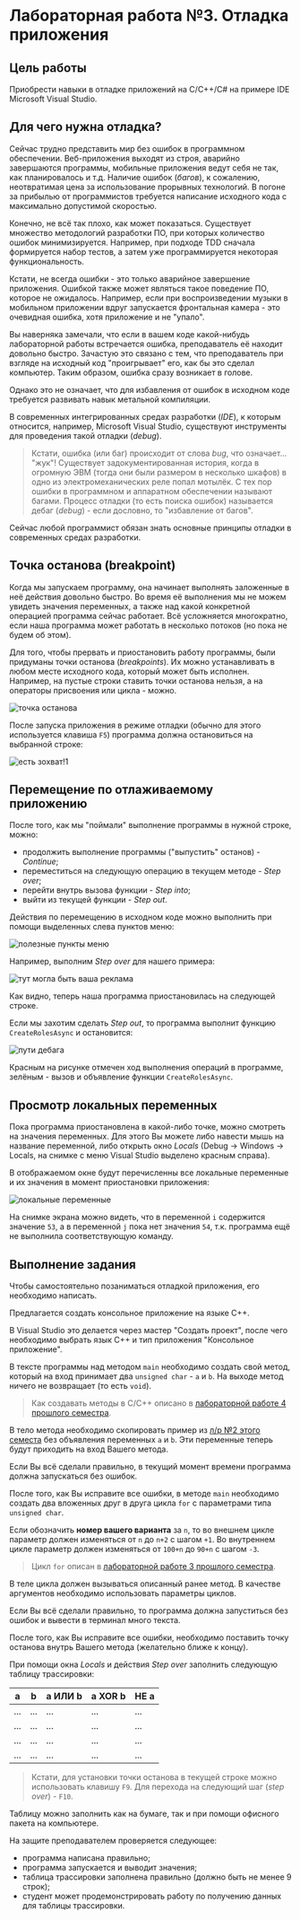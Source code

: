 # Лабораторная работа №3. Отладка приложения

## Цель работы

Приобрести навыки в отладке приложений на C/C++/C# на примере IDE Microsoft Visual Studio.

## Для чего нужна отладка?

Сейчас трудно представить мир без ошибок в программном обеспечении.
Веб-приложения выходят из строя, аварийно завершаются программы, мобильные приложения ведут себя не так, как планировалось и т.д.
Наличие ошибок (_багов_), к сожалению, неотвратимая цена за использование прорывных технологий.
В погоне за прибылью от программистов требуется написание исходного кода с максимально допустимой скоростью.

Конечно, не всё так плохо, как может показаться.
Существует множество методологий разработки ПО, при которых количество ошибок минимизируется.
Например, при подходе TDD сначала формируется набор тестов, а затем уже программируется некоторая функциональность.

Кстати, не всегда ошибки - это только аварийное завершение приложения.
Ошибкой также может являться такое поведение ПО, которое не ожидалось.
Например, если при воспроизведении музыки в мобильном приложении вдруг запускается фронтальная камера - это очевидная ошибка, хотя приложение и не "упало".

Вы наверняка замечали, что если в вашем коде какой-нибудь лабораторной работы встречается ошибка, преподаватель её находит довольно быстро.
Зачастую это связано с тем, что преподаватель при взгляде на исходный код "проигрывает" его, как бы это сделал компьютер.
Таким образом, ошибка сразу возникает в голове.

Однако это не означает, что для избавления от ошибок в исходном коде требуется развивать навык метальной компиляции.

В современных интегрированных средах разработки (_IDE_), к которым относится, например, Microsoft Visual Studio, существуют инструменты для проведения такой отладки (_debug_).

> Кстати, ошибка (или баг) происходит от слова _bug_, что означает... "жук"!
> Существует задокументированная история, когда в огромную ЭВМ (тогда они были размером в несколько шкафов) в одно из электромеханических реле попал мотылёк.
> С тех пор ошибки в программном и аппаратном обеспечении называют багами.
> Процесс отладки (то есть поиска ошибок) называется дебаг (_debug_) - если дословно, то "избавление от багов".

Сейчас любой программист обязан знать основные принципы отладки в современных средах разработки.

## Точка останова (breakpoint)

Когда мы запускаем программу, она начинает выполнять заложенные в неё действия довольно быстро.
Во время её выполнения мы не можем увидеть значения переменных, а также над какой конкретной операцией программа сейчас работает.
Всё усложняется многократно, если наша программа может работать в несколько потоков (но пока не будем об этом).

Для того, чтобы прервать и приостановить работу программы, были придуманы точки останова (_breakpoints_).
Их можно устанавливать в любом месте исходного кода, который может быть исполнен.
Например, на пустые строки ставить точки останова нельзя, а на операторы присвоения или цикла - можно.

![точка останова](../../files/cw13-1.png)

После запуска приложения в режиме отладки (обычно для этого используется клавиша `F5`) программа должна остановиться на выбранной строке:

![есть зохват!1](../../files/cw13-2.png)

## Перемещение по отлаживаемому приложению

После того, как мы "поймали" выполнение программы в нужной строке, можно:
- продолжить выполнение программы ("выпустить" останов) - _Continue_;
- переместиться на следующую операцию в текущем методе - _Step over_;
- перейти внутрь вызова функции - _Step into_;
- выйти из текущей функции - _Step out_.

Действия по перемещению в исходном коде можно выполнить при помощи выделенных слева пунктов меню:

![полезные пункты меню](../../files/cw13-3.png)

Например, выполним _Step over_ для нашего примера:

![тут могла быть ваша реклама](../../files/cw13-4.png)

Как видно, теперь наша программа приостановилась на следующей строке.

Если мы захотим сделать _Step out_, то программа выполнит функцию `CreateRolesAsync` и остановится:

![пути дебага](../../files/cw13-5.png)

Красным на рисунке отмечен ход выполнения операций в программе, зелёным - вызов и объявление функции `CreateRolesAsync`.

## Просмотр локальных переменных

Пока программа приостановлена в какой-либо точке, можно смотреть на значения переменных.
Для этого Вы можете либо навести мышь на название переменной, либо открыть окно _Locals_ (Debug -> Windows -> Locals, на снимке с меню Visual Studio выделено красным справа).

В отображаемом окне будут перечисленны все локальные переменные и их значения в момент приостановки приложения:

![локальные переменные](../../files/cw13-6.png)

На снимке экрана можно видеть, что в переменной `i` содержится значение `53`, а в переменной `j` пока нет значения `54`, т.к. программа ещё не выполнила соответствующую команду.

## Выполнение задания

Чтобы самостоятельно позаниматься отладкой приложения, его необходимо написать.

Предлагается создать консольное приложение на языке C++.

В Visual Studio это делается через мастер "Создать проект", после чего необходимо выбрать язык C++ и тип приложения "Консольное приложение".

В тексте программы над методом `main` необходимо создать свой метод, который на вход принимает два `unsigned char` - `a` и `b`.
На выходе метод ничего не возвращает (то есть `void`).

> Как создавать методы в C/C++ описано в [лабораторной работе 4 прошлого семестра](../cw04/README.md).

В тело метода необходимо скопировать пример из [л/р №2 этого семеста](../cw12/README.md) без объявления переменных `a` и `b`.
Эти переменные теперь будут приходить на вход Вашего метода.

Если Вы всё сделали правильно, в текущий момент времени программа должна запускаться без ошибок.

После того, как Вы исправите все ошибки, в методе `main` необходимо создать два вложенных друг в друга цикла `for` с параметрами типа `unsigned char`.

Если обозначить **номер вашего варианта** за `n`, то во внешнем цикле параметр должен изменяться от `n` до `n+2` с шагом `+1`.
Во внутреннем цикле параметр должен изменяться от `100+n` до `90+n` с шагом `-3`.

> Цикл `for` описан в [лабораторной работе 3 прошлого семестра](../cw03/README.md).

В теле цикла должен вызываться описанный ранее метод.
В качестве аргументов необходимо использовать параметры циклов.

Если Вы всё сделали правильно, то программа должна запуститься без ошибок и вывести в терминал много текста.

После того, как Вы исправите все ошибки, необходимо поставить точку останова внутрь Вашего метода (желательно ближе к концу).

При помощи окна _Locals_ и действия _Step over_ заполнить следующую таблицу трассировки:

| a   | b   | a ИЛИ b | a XOR b | НЕ a |
| --- | --- | ------- | ------- | ---- |
| ... | ... | ...     | ...     | ...  |
| ... | ... | ...     | ...     | ...  |
| ... | ... | ...     | ...     | ...  |
| ... | ... | ...     | ...     | ...  |

> Кстати, для установки точки останова в текущей строке можно использовать клавишу `F9`.
> Для перехода на следующий шаг (_step over_) - `F10`.

Таблицу можно заполнить как на бумаге, так и при помощи офисного пакета на компьютере.

На защите преподавателем проверяется следующее:
- программа написана правильно;
- программа запускается и выводит значения;
- таблица трассировки заполнена правильно (должно быть не менее 9 строк);
- студент может продемонстрировать работу по получению данных для таблицы трассировки.
